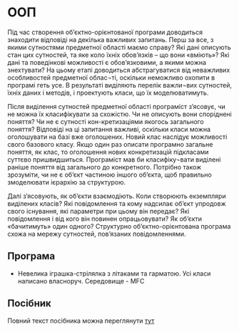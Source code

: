 # ООП

Під час створення об’єктно-орієнтованої програми доводиться знаходити відповіді на декілька важливих запитань. Перш за все, з якими сутностями предметної області маємо справу? Які дані описують стан цих сутностей, та яке коло їхніх обов’язків – що вони «вміють»? Які дані та поведінкові можливості є обов’язковими, а якими можна знехтувати? На цьому етапі доводиться абстрагуватися від неважливих особливостей предметної облас¬ті, оскільки неможливо охопити в програмі геть усе. В результаті виділяють перелік важли¬вих сутностей, їхніх даних і методів, і проектують класи, що їх моделюватимуть.

Після виділення сутностей предметної області програміст з’ясовує, чи не можна їх класифікувати за схожістю. Чи не описують вони споріднені поняття? Чи не є сутності кон-кретизаціями якогось загального поняття? Відповіді на ці запитання важливі, оскільки класи можна оголошувати на базі вже оголошених. Новий клас наслідує можливості свого базового класу. Якщо один раз описати програмно загальне поняття, як клас, то оголошення нових конкретизацій підкласами суттєво пришвидшиться. Програміст мав би класифіку¬вати виділені раніше поняття від загального до конкретного. Потрібно також зрозуміти, чи не є об’єкт частиною іншого об’єкта, щоб правильно змоделювати ієрархію за структурою.

Далі з’ясовують, як об’єкти взаємодіють. Коли створюють екземпляри виділених класів? Які повідомлення та кому надсилає об’єкт упродовж свого існування, які параметри при цьому він передає? Які повідомлення і від кого він повинен опрацьовувати? Як об’єкти «бачитимуть» один одного? Структурно об’єктно-орієнтована програма схожа на мережу сутностей, пов’язаних повідомленнями.


## Програма

- Невелика іграшка-стрілялка з літаками та гарматою. Усі класи написано власноруч. Середовище - MFC

## Посібник
Повний текст посібника можна переглянути [тут](https://lnuittutor.github.io/)
